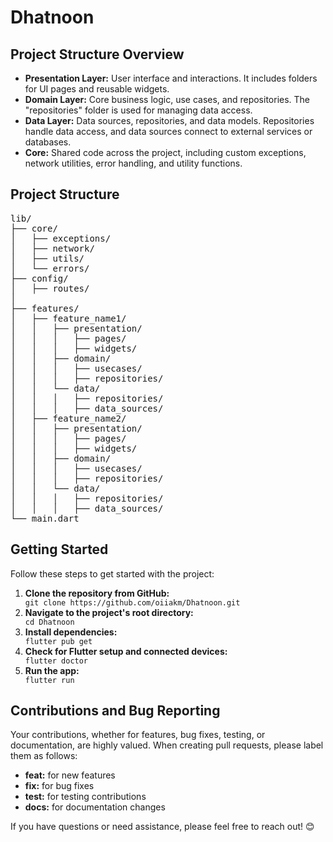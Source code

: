 <!DOCTYPE html>
<html>

<head>
 
</head>

<body>

<h1>Dhatnoon</h1>

<h2>Project Structure Overview</h2>

<ul>
  <li><strong>Presentation Layer:</strong> User interface and interactions. It includes folders for UI pages and reusable widgets.</li>
  <li><strong>Domain Layer:</strong> Core business logic, use cases, and repositories. The "repositories" folder is used for managing data access.</li>
  <li><strong>Data Layer:</strong> Data sources, repositories, and data models. Repositories handle data access, and data sources connect to external services or databases.</li>
  <li><strong>Core:</strong> Shared code across the project, including custom exceptions, network utilities, error handling, and utility functions.</li>
</ul>

<h2>Project Structure</h2>

<pre>
lib/
├── core/
│   ├── exceptions/
│   ├── network/
│   ├── utils/
│   └── errors/
├── config/
│   ├── routes/
│    
├── features/
│   ├── feature_name1/
│   │   ├── presentation/
│   │   │   ├── pages/
│   │   │   ├── widgets/
│   │   ├── domain/
│   │   │   ├── usecases/
│   │   │   ├── repositories/
│   │   └── data/
│   │   │   ├── repositories/
│   │   │   ├── data_sources/
│   ├── feature_name2/
│   │   ├── presentation/
│   │   │   ├── pages/
│   │   │   ├── widgets/
│   │   ├── domain/
│   │   │   ├── usecases/
│   │   │   ├── repositories/
│   │   └── data/
│   │   │   ├── repositories/
│   │   │   ├── data_sources/
└── main.dart
</pre>

<h2>Getting Started</h2>
<p>Follow these steps to get started with the project:</p>

<ol>
  <li><strong>Clone the repository from GitHub:</strong></li>
  <code>git clone https://github.com/oiiakm/Dhatnoon.git</code>

  <li><strong>Navigate to the project's root directory:</strong></li>
  <code>cd Dhatnoon</code>

  <li><strong>Install dependencies:</strong></li>
  <code>flutter pub get</code>

  <li><strong>Check for Flutter setup and connected devices:</strong></li>
  <code>flutter doctor</code>

  <li><strong>Run the app:</strong></li>
  <code>flutter run</code>
</ol>

<h2>Contributions and Bug Reporting</h2>
<p>Your contributions, whether for features, bug fixes, testing, or documentation, are highly valued. When creating pull requests, please label them as follows:</p>
<ul>
  <li><strong>feat:</strong> for new features</li>
  <li><strong>fix:</strong> for bug fixes</li>
  <li><strong>test:</strong> for testing contributions</li>
  <li><strong>docs:</strong> for documentation changes</li>
</ul>
<p>If you have questions or need assistance, please feel free to reach out! 😊</p>

</body>
</html>
